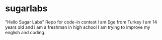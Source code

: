 # sugarlabs
"Hello Sugar Labs"
Repo for code-in contest
I am Ege from Turkey I am 14 years old and i am a freshman in high school I am trying to improve my english and coding.
